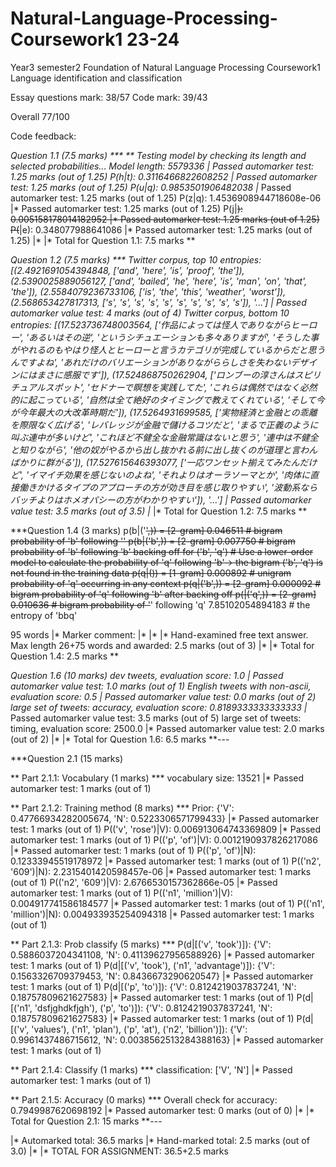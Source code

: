 # Natural-Language-Processing-Coursework1 23-24
Year3 semester2 Foundation of Natural Language Processing Coursework1
Language identification and classification

Essay questions mark: 38/57
Code mark: 39/43

Overall 77/100

Code feedback: 

***Question 1.1 (7.5 marks) ***
** Testing model by checking its length and selected probabilities...
Model length: 5579336
|* Passed automarker test: 1.25 marks (out of 1.25)
P(h|t): 0.3116466822608252
|* Passed automarker test: 1.25 marks (out of 1.25)
P(u|q): 0.9853501906482038
|* Passed automarker test: 1.25 marks (out of 1.25)
P(z|q): 1.4536908944718608e-06
|* Passed automarker test: 1.25 marks (out of 1.25)
P(j|<s>): 0.005158178014182952
|* Passed automarker test: 1.25 marks (out of 1.25)
P(</s>|e): 0.348077988641086
|* Passed automarker test: 1.25 marks (out of 1.25)
|*
|* Total for Question 1.1: 7.5 marks
**

***Question 1.2 (7.5 marks) ***
Twitter corpus, top 10 entropies: [(2.4921691054394848, ['and', 'here', 'is', 'proof', 'the']), (2.5390025889056127, ['and', 'bailed', 'he', 'here', 'is', 'man', 'on', 'that', 'the']), (2.5584079236733106, ['is', 'the', 'this', 'weather', 'worst']), (2.568653427817313, ['s', 's', 's', 's', 's', 's', 's', 's', 's', 's']), '...']
|* Passed automarker value test: 4 marks (out of 4)
Twitter corpus, bottom 10 entropies: [(17.523736748003564, ['作品によっては怪人でありながらヒーロー', 'あるいはその逆', 'というシチュエーションも多々ありますが', 'そうした事がやれるのもやはり怪人とヒーローと言うカテゴリが完成しているからだと思うんですよね', 'あれだけのバリエーションがありながららしさを失わないデザインにはまさに感服です']), (17.524868750262904, ['ロンブーの淳さんはスピリチュアルスポット', 'セドナーで瞑想を実践してた', 'これらは偶然ではなく必然的に起こっている', '自然は全て絶好のタイミングで教えてくれている', 'そして今が今年最大の大改革時期だ']), (17.5264931699585, ['実物経済と金融との乖離を際限なく広げる', 'レバレッジが金融で儲けるコツだと', 'まるで正義のように叫ぶ連中が多いけど', 'これほど不健全な金融常識はないと思う', '連中は不健全と知りながら', '他の奴がやるから出し抜かれる前に出し抜くのが道理と言わんばかりに群がる']), (17.527615646393077, ['一応ワンセット揃えてみたんだけど', 'イマイチ効果を感じないのよね', 'それよりはオーラソーマとか', '肉体に直接働きかけるタイプのアプローチの方が効き目を感じ取りやすい', '波動系ならバッチよりはホメオパシーの方がわかりやすい']), '...']
|* Passed automarker value test: 3.5 marks (out of 3.5)
|*
|* Total for Question 1.2: 7.5 marks
**

***Question 1.4 (3 marks) 
p(b|('<s>',)) = [2-gram] 0.046511 # bigram probability of 'b' following '<s>'
p(b|('b',)) = [2-gram] 0.007750 # bigram probability of 'b' following 'b'
backing off for ('b', 'q') # Use a lower-order model to calculate the probability of 'q' following 'b'-> the bigram ('b', 'q') is not found in the training data
p(q|()) = [1-gram] 0.000892 # unigram probability of 'q' occurring in any context
p(q|('b',)) = [2-gram] 0.000092 # bigram probability of 'q' following 'b' after backing off
p(</s>|('q',)) = [2-gram] 0.010636 # bigram probability of '</s>' following 'q'
7.85102054894183 # the entropy of 'bbq'

 95 words
|* Marker comment:
|*
|*
|* Hand-examined free text answer. Max length 26+75 words and awarded: 2.5 marks (out of 3)
|*
|* Total for Question 1.4: 2.5 marks
**

***Question 1.6 (10 marks) 
dev tweets, evaluation score: 1.0
|* Passed automarker value test: 1.0 marks (out of 1)
English tweets with non-ascii, evaluation score: 0.5
|* Passed automarker value test: 0.0 marks (out of 2)
large set of tweets: accuracy, evaluation score: 0.8189333333333333
|* Passed automarker value test: 3.5 marks (out of 5)
large set of tweets: timing, evaluation score: 2500.0
|* Passed automarker value test: 2.0 marks (out of 2)
|*
|* Total for Question 1.6: 6.5 marks
**---

***Question 2.1 (15 marks) 

** Part 2.1.1: Vocabulary (1 marks) ***
vocabulary size: 13521
|* Passed automarker test: 1 marks (out of 1)

** Part 2.1.2: Training method (8 marks) ***
Prior: {'V': 0.47766934282005674, 'N': 0.5223306571799433}
|* Passed automarker test: 1 marks (out of 1)
P(('v', 'rose')|V): 0.006913064743369809
|* Passed automarker test: 1 marks (out of 1)
P(('p', 'of')|V): 0.0012190937826217086
|* Passed automarker test: 1 marks (out of 1)
P(('p', 'of')|N): 0.12333945519178972
|* Passed automarker test: 1 marks (out of 1)
P(('n2', '609')|N): 2.2315401420598457e-06
|* Passed automarker test: 1 marks (out of 1)
P(('n2', '609')|V): 2.6766530157362866e-05
|* Passed automarker test: 1 marks (out of 1)
P(('n1', 'million')|V): 0.004917741586184577
|* Passed automarker test: 1 marks (out of 1)
P(('n1', 'million')|N): 0.004933935254094318
|* Passed automarker test: 1 marks (out of 1)

** Part 2.1.3: Prob classify (5 marks) ***
P(d|[('v', 'took')]): {'V': 0.5886037204341108, 'N': 0.41139627956588926}
|* Passed automarker test: 1 marks (out of 1)
P(d|[('v', 'took'), ('n1', 'advantage')]): {'V': 0.1563326709379453, 'N': 0.8436673290620547}
|* Passed automarker test: 1 marks (out of 1)
P(d|[('p', 'to')]): {'V': 0.8124219037837241, 'N': 0.18757809621627583}
|* Passed automarker test: 1 marks (out of 1)
P(d|[('n1', 'dsfjghdkfjgh'), ('p', 'to')]): {'V': 0.8124219037837241, 'N': 0.18757809621627583}
|* Passed automarker test: 1 marks (out of 1)
P(d|[('v', 'values'), ('n1', 'plan'), ('p', 'at'), ('n2', 'billion')]): {'V': 0.9961437486715612, 'N': 0.0038562513284388163}
|* Passed automarker test: 1 marks (out of 1)

** Part 2.1.4: Classify (1 marks) ***
classification: ['V', 'N']
|* Passed automarker test: 1 marks (out of 1)

** Part 2.1.5: Accuracy (0 marks) ***
Overall check for accuracy: 0.7949987620698192
|* Passed automarker test: 0 marks (out of 0)
|*
|* Total for Question 2.1: 15 marks
**---

|* Automarked total: 36.5 marks
|* Hand-marked total: 2.5 marks (out of 3.0)
|*
|* TOTAL FOR ASSIGNMENT: 36.5+2.5 marks

